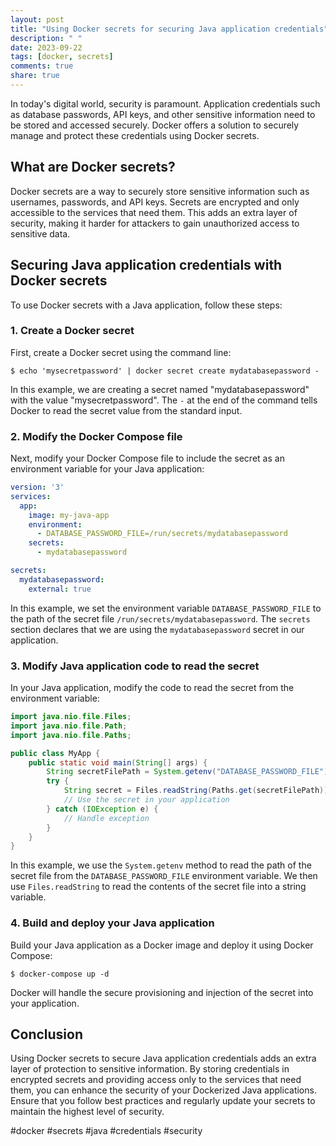 ```yaml
---
layout: post
title: "Using Docker secrets for securing Java application credentials"
description: " "
date: 2023-09-22
tags: [docker, secrets]
comments: true
share: true
---
```


In today's digital world, security is paramount. Application credentials such as database passwords, API keys, and other sensitive information need to be stored and accessed securely. Docker offers a solution to securely manage and protect these credentials using Docker secrets.

## What are Docker secrets?

Docker secrets are a way to securely store sensitive information such as usernames, passwords, and API keys. Secrets are encrypted and only accessible to the services that need them. This adds an extra layer of security, making it harder for attackers to gain unauthorized access to sensitive data.

## Securing Java application credentials with Docker secrets

To use Docker secrets with a Java application, follow these steps:

### 1. Create a Docker secret

First, create a Docker secret using the command line:

```shell
$ echo 'mysecretpassword' | docker secret create mydatabasepassword -
```

In this example, we are creating a secret named "mydatabasepassword" with the value "mysecretpassword". The `-` at the end of the command tells Docker to read the secret value from the standard input.

### 2. Modify the Docker Compose file

Next, modify your Docker Compose file to include the secret as an environment variable for your Java application:

```yaml
version: '3'
services:
  app:
    image: my-java-app
    environment:
      - DATABASE_PASSWORD_FILE=/run/secrets/mydatabasepassword
    secrets:
      - mydatabasepassword

secrets:
  mydatabasepassword:
    external: true
```

In this example, we set the environment variable `DATABASE_PASSWORD_FILE` to the path of the secret file `/run/secrets/mydatabasepassword`. The `secrets` section declares that we are using the `mydatabasepassword` secret in our application.

### 3. Modify Java application code to read the secret

In your Java application, modify the code to read the secret from the environment variable:

```java
import java.nio.file.Files;
import java.nio.file.Path;
import java.nio.file.Paths;

public class MyApp {
    public static void main(String[] args) {
        String secretFilePath = System.getenv("DATABASE_PASSWORD_FILE");
        try {
            String secret = Files.readString(Paths.get(secretFilePath));
            // Use the secret in your application
        } catch (IOException e) {
            // Handle exception
        }
    }
}
```

In this example, we use the `System.getenv` method to read the path of the secret file from the `DATABASE_PASSWORD_FILE` environment variable. We then use `Files.readString` to read the contents of the secret file into a string variable.

### 4. Build and deploy your Java application

Build your Java application as a Docker image and deploy it using Docker Compose:

```shell
$ docker-compose up -d
```

Docker will handle the secure provisioning and injection of the secret into your application.

## Conclusion

Using Docker secrets to secure Java application credentials adds an extra layer of protection to sensitive information. By storing credentials in encrypted secrets and providing access only to the services that need them, you can enhance the security of your Dockerized Java applications. Ensure that you follow best practices and regularly update your secrets to maintain the highest level of security.

#docker #secrets #java #credentials #security